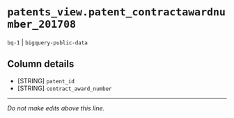 # `patents_view.patent_contractawardnumber_201708`
`bq-1` | `bigquery-public-data`

## Column details
* [STRING]    `patent_id`
* [STRING]    `contract_award_number`

-------------------------------------------------------------------------------
*Do not make edits above this line.*
